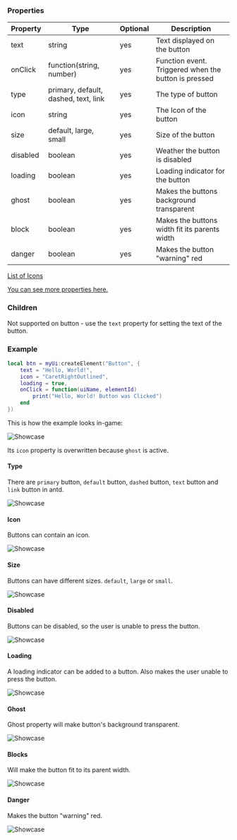 ### Properties
| Property | Type                                 | Optional | Description                                          |
|----------|--------------------------------------|----------|------------------------------------------------------|
| text     | string                               | yes      | Text displayed on the button                         |
| onClick  | function(string, number)             | yes      | Function event. Triggered when the button is pressed |
| type     | primary, default, dashed, text, link | yes      | The type of button                                   |
| icon     | string                               | yes      | The Icon of the button                               |
| size     | default, large, small                | yes      | Size of the button                                   |
| disabled | boolean                              | yes      | Weather the button is disabled                       |
| loading  | boolean                              | yes      | Loading indicator for the button                     |
| ghost    | boolean                              | yes      | Makes the buttons background transparent             |
| block    | boolean                              | yes      | Makes the buttons width fit its parents width        |
| danger   | boolean                              | yes      | Makes the button "warning" red                       |

[List of Icons](https://ant.design/components/icon)<p>
[You can see more properties here.](https://ant.design/components/button)

### Children
Not supported on button - use the `text` property for setting the text of the button.

### Example
```lua
local btn = myUi:createElement("Button", {
    text = "Hello, World!",
    icon = "CaretRightOutlined",
    loading = true,
    onClick = function(uiName, elementId)
        print("Hello, World! Button was Clicked")
    end
})
```
This is how the example looks in-game:<p>
![Showcase](https://i.imgur.com/snLSITG.png)<p>
Its `icon` property is overwritten because `ghost` is active.

#### Type
There are `primary` button, `default` button, `dashed` button, `text` button and `link` button in antd.<p>
![Showcase](https://i.imgur.com/iPe31xt.png)

#### Icon
Buttons can contain an icon.<p>
![Showcase](https://i.imgur.com/BN9icIX.png)

#### Size
Buttons can have different sizes. `default`, `large` or `small`.<p>
![Showcase](https://i.imgur.com/hxpaaxB.gif)

#### Disabled
Buttons can be disabled, so the user is unable to press the button.<p>
![Showcase](https://i.imgur.com/fElyYMz.png)

#### Loading
A loading indicator can be added to a button. Also makes the user unable to press the button.<p>
![Showcase](https://i.imgur.com/pyhpOXt.gif)

#### Ghost
Ghost property will make button's background transparent.<p>
![Showcase](https://i.imgur.com/JHcxmQN.png)

#### Blocks
Will make the button fit to its parent width.<p>
![Showcase](https://i.imgur.com/RanDn7v.png)

#### Danger
Makes the button "warning" red.<p>
![Showcase](https://i.imgur.com/oFAcolG.png)